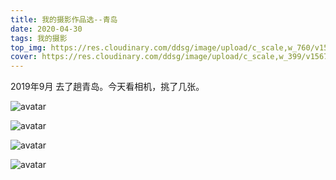 ```yaml
---
title: 我的摄影作品选--青岛
date: 2020-04-30
tags: 我的摄影
top_img: https://res.cloudinary.com/ddsg/image/upload/c_scale,w_760/v1567744110/IMG_1606_u90wpy.jpg
cover: https://res.cloudinary.com/ddsg/image/upload/c_scale,w_399/v1567744110/IMG_1606_u90wpy.jpg
---
```

2019年9月 去了趟青岛。今天看相机，挑了几张。

![avatar](https://res.cloudinary.com/ddsg/image/upload/c_scale,w_760/v1588245996/qingdao/IMG_1429_x8sxuj.jpg)

![avatar](https://res.cloudinary.com/ddsg/image/upload/c_scale,w_760/v1588246012/qingdao/IMG_1457_dqdtuk.jpg)

![avatar](https://res.cloudinary.com/ddsg/image/upload/c_scale,w_760/v1588246047/qingdao/IMG_1577_o2ord2.jpg)

![avatar](https://res.cloudinary.com/ddsg/image/upload/c_scale,w_760/v1588246047/qingdao/IMG_1548_arfst9.jpg)
